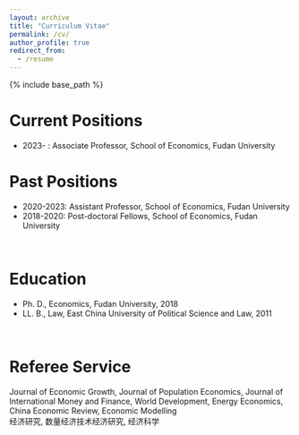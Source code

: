 ```yaml
---
layout: archive
title: "Curriculum Vitae"
permalink: /cv/
author_profile: true
redirect_from:
  - /resume
---
```


{% include base_path %}

Current Positions
======
* 2023- : Associate Professor, School of Economics, Fudan University

Past Positions
======
* 2020-2023: Assistant Professor, School of Economics, Fudan University
* 2018-2020: Post-doctoral Fellows, School of Economics, Fudan University

<br>

Education
======
* Ph. D., Economics, Fudan University, 2018
* LL. B., Law, East China University of Political Science and Law, 2011

<br>

Referee Service
======
Journal of Economic Growth, Journal of Population Economics, Journal of International Money and Finance, World Development, Energy Economics, China Economic Review, Economic Modelling <br>
经济研究, 数量经济技术经济研究, 经济科学

